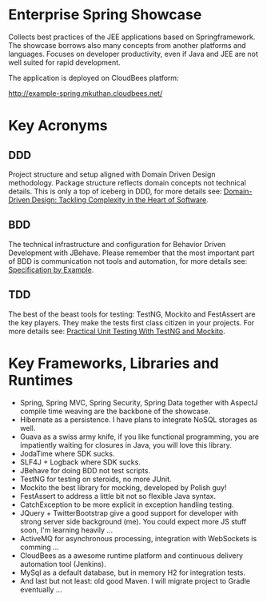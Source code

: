 # Enterprise Spring Showcase

Collects best practices of the JEE applications based on Springframework. 
The showcase borrows also many concepts from another platforms and languages. 
Focuses on developer productivity, even if Java and JEE are not well suited for rapid development.

The application is deployed on CloudBees platform:

http://example-spring.mkuthan.cloudbees.net/

# Key Acronyms

## DDD

Project structure and setup aligned with Domain Driven Design methodology. Package structure reflects domain concepts not technical details. This is only a top of iceberg in DDD, for more details see: [Domain-Driven Design: Tackling Complexity in the Heart of Software](http://www.goodreads.com/book/show/179133.Domain_Driven_Design).

## BDD

The technical infrastructure and configuration for Behavior Driven Development with JBehave. Please remember that the most important part of BDD is communication not tools and automation, for more details see: [Specification by Example](http://www.goodreads.com/book/show/10288718-specification-by-example).

## TDD

The best of the beast tools for testing: TestNG, Mockito and FestAssert are the key players. They make the tests first class citizen in your projects. For more details see: [Practical Unit Testing With TestNG and Mockito](http://www.goodreads.com/book/show/15737558-practical-unit-testing-with-testng-and-mockito).

# Key Frameworks, Libraries and Runtimes

* Spring, Spring MVC, Spring Security, Spring Data together with AspectJ compile time weaving are the backbone of the showcase.
* Hibernate as a persistence. I have plans to integrate NoSQL storages as well.
* Guava as a swiss army knife, if you like functional programming, you are impatiently waiting for closures in Java, you will love this library.
* JodaTime where SDK sucks.
* SLF4J + Logback where SDK sucks.
* JBehave for doing BDD not test scripts.
* TestNG for testing on steroids, no more JUnit. 
* Mockito the best library for mocking, developed by Polish guy!
* FestAssert to address a little bit not so flexible Java syntax.
* CatchException to be more explicit in exception handling testing.
* JQuery + TwitterBootstrap give a good support for developer with strong server side background (me). You could expect more JS stuff soon, I'm learning heavily ...
* ActiveMQ for asynchronous processing, integration with WebSockets is comming ...
* CloudBees as a awesome runtime platform and continuous delivery automation tool (Jenkins).
* MySql as a default database, but in memory H2 for integration tests. 
* And last but not least: old good Maven. I will migrate project to Gradle eventually ...

